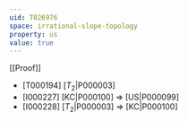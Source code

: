 ```yaml
---
uid: T026976
space: irrational-slope-topology
property: us
value: true
---
```

[[Proof]]

* [T000194] [$T_2$|P000003]
* [I000227] [KC|P000100] => [US|P000099]
* [I000228] [$T_2$|P000003] => [KC|P000100]

